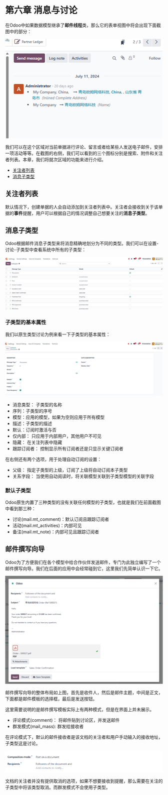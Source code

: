 # 第六章 消息与讨论

在Odoo中如果数据模型继承了**邮件线程**类，那么它的表单视图中将会出现下面截图中的部分：

![41](./images/41.png)

我们可以在这个区域对当前单据进行评论、留言或者给某些人发送电子邮件，安排一项活动等等。在截图的右侧，我们可以看到的三个图标分别是搜索、附件和关注者列表。本章，我们将就次区域的功能来进行介绍。

* [关注者列表](#关注者列表)
* [消息子类型](#消息子类型)

## 关注者列表

默认情况下，创建单据的人会自动添加到关注者列表中。关注者会接收到关于该单据的**事件**提醒，用户可以根据自己的情况调整自己想要关注的**消息子类型**。

## 消息子类型

Odoo根据邮件消息子类型来将消息精确地划分为不同的类型。我们可以在设置-讨论-子类型中查看系统中所有的子类型：

![42](./images/42.png)

### 子类型的基本属性

我们以原生类型讨论为例来看一下子类型的基本属性：

![43](./images/43.png)

* 消息类型： 子类型的名称
* 序列：子类型的序号
* 模型：应用的模型，如果为空则应用于所有模型
* 描述：子类型的描述
* 默认：订阅时激活与否
* 仅内部： 只应用于内部用户，其他用户不可见
* 隐藏： 在关注列表中隐藏
* 跟踪订阅者： 控制显示所有订阅者还是只显示关键订阅者

在右侧还有两个选项，用于处理自动订阅的设置：

* 父级： 指定子类型的上级，订阅了上级将自动订阅本子类型
* 关系字段： 当使用自动阅读时，将关联模型关联到子类型模型的关联字段

### 默认子类型

Odoo原生内置了三种类型的没有关联任何模型的子类型，也就是我们在前面截图中看到那三种：

* 讨论(mail.mt_comment)：默认订阅且跟踪订阅者
* 活动(mail.mt_activities)：内部可见
* 备注(mail.mt_note)：内部可见且跟踪订阅者

## 邮件撰写向导

Odoo为了方便我们在各个模型中给合作伙伴发送邮件，专门为此独立编写了一个邮件撰写向导。我们在后面的应用中会经常碰到它，这里我们先简单认识一下它。

![44](./images/44.png)

邮件撰写向导的整体布局如上图，首先是收件人，然后是邮件主题，中间是正文，下面都是邮件模板的选择框，最后是发送按钮。

这里需要说明的是邮件撰写模板实际上有两种模式，但是在界面上并未展示。

* 评论模式(comment)： 将邮件贴到讨论区，并发送邮件
* 群发模式(mail_mass): 群发给接收者

在评论模式下，默认的邮件接收者是该文档的关注者和用户手动输入的接收地址，子类型这是讨论。

![45](./images/45.png)

文档的关注者并没有提供取消的选项，如果不想要接收到提醒，那么需要在关注的子类型中将该类型取消。而群发模式不会使用子类型。